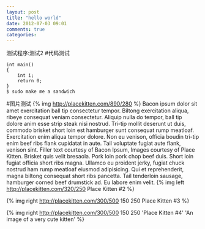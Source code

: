 ```yaml
---
layout: post
title: "hello world"
date: 2012-07-03 09:01
comments: true
categories: 
---
```

测试程序:测试2
#代码测试

```  
int main()
{
	int i;
	return 0;
}
$ sudo make me a sandwich
```



#图片测试
{% img http://placekitten.com/890/280 %}
Bacon ipsum dolor sit amet exercitation ball tip consectetur tempor. Biltong exercitation aliqua, ribeye consequat veniam consectetur.
Aliquip nulla do tempor, ball tip dolore anim esse strip steak nisi nostrud. Tri-tip mollit deserunt ut duis, commodo brisket short loin est hamburger sunt consequat rump meatloaf. Exercitation enim aliqua tempor dolore. Non eu venison, officia boudin tri-tip enim beef ribs flank cupidatat in aute. Tail voluptate fugiat aute flank, venison sint.
Filler text courtesy of Bacon Ipsum, Images courtesy of Place Kitten.
Brisket quis velit bresaola. Pork loin pork chop beef duis. Short loin fugiat officia short ribs magna. Ullamco eu proident jerky, fugiat chuck nostrud ham rump meatloaf eiusmod adipisicing. Qui et reprehenderit, magna biltong consequat short ribs pancetta. Tail tenderloin sausage, hamburger corned beef drumstick ad. Eu labore enim velit.
{% img left http://placekitten.com/320/250 Place Kitten #2 %}

{% img right http://placekitten.com/300/500 150 250 Place Kitten #3 %}

{% img right http://placekitten.com/300/500 150 250 'Place Kitten #4' 'An image of a very cute kitten' %}

